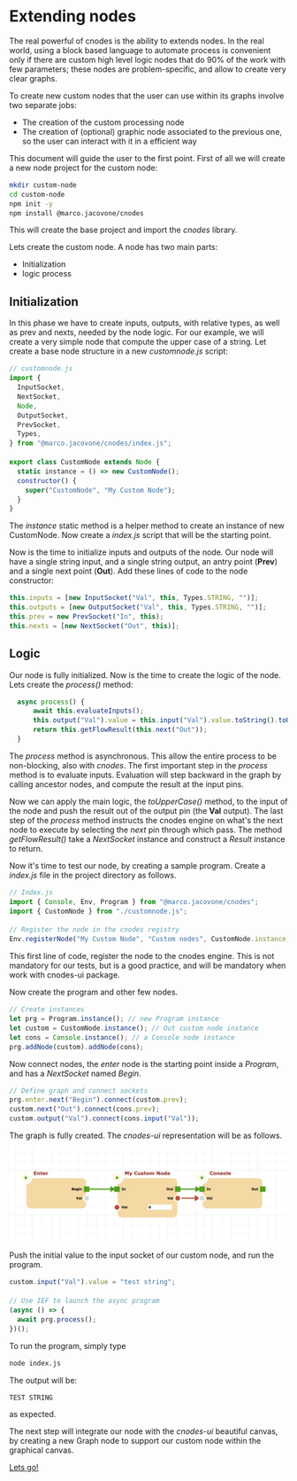 # Extending nodes

The real powerful of cnodes is the ability to extends nodes. In the real world, using a block based language to automate process is convenient only if there are custom high level logic nodes that do 90% of the work with few parameters; these nodes are problem-specific, and allow to create very clear graphs.

To create new custom nodes that the user can use within its graphs involve two separate jobs:

- The creation of the custom processing node
- The creation of (optional) graphic node associated to the previous one, so the user can interact with it in a efficient way

This document will guide the user to the first point.
First of all we will create a new node project for the custom node:

```bash
mkdir custom-node
cd custom-node
npm init -y
npm install @marco.jacovone/cnodes
```

This will create the base project and import the _cnodes_ library.

Lets create the custom node. A node has two main parts:

- Initialization
- logic process

## Initialization

In this phase we have to create inputs, outputs, with relative types, as well as prev and nexts, needed by the node logic. For our example, we will create a very simple node that compute the upper case of a string.
Let create a base node structure in a new _customnode.js_ script:

```js
// customnode.js
import {
  InputSocket,
  NextSocket,
  Node,
  OutputSocket,
  PrevSocket,
  Types,
} from "@marco.jacovone/cnodes/index.js";

export class CustomNode extends Node {
  static instance = () => new CustomNode();
  constructor() {
    super("CustomNode", "My Custom Node");
  }
}
```

The _instance_ static method is a helper method to create an instance of new CustomNode.
Now create a _index.js_ script that will be the starting point.

Now is the time to initialize inputs and outputs of the node. Our node will have a single string input, and a single string output, an antry point (**Prev**) and a single next point (**Out**).
Add these lines of code to the node constructor:

```js
this.inputs = [new InputSocket("Val", this, Types.STRING, "")];
this.outputs = [new OutputSocket("Val", this, Types.STRING, "")];
this.prev = new PrevSocket("In", this);
this.nexts = [new NextSocket("Out", this)];
```

## Logic

Our node is fully initialized. Now is the time to create the logic of the node. Lets create the _process()_ method:

```js
  async process() {
      await this.evaluateInputs();
      this.output("Val").value = this.input("Val").value.toString().toUpperCase();
      return this.getFlowResult(this.next("Out"));
  }
```

The _process_ method is asynchronous. This allow the entire process to be non-blocking, also with _cnodes_. The first important step in the _process_ method is to evaluate inputs. Evaluation will step backward in the graph by calling ancestor nodes, and compute the result at the input pins.

Now we can apply the main logic, the _toUpperCase()_ method, to the input of the node and push the result out of the output pin (the **Val** output). The last step of the _process_ method instructs the cnodes engine on what's the next node to execute by selecting the _next_ pin through which pass. The method _getFlowResult()_ take a _NextSocket_ instance and construct a _Result_ instance to return.

Now it's time to test our node, by creating a sample program.
Create a _index.js_ file in the project directory as follows.

```js
// Index.js
import { Console, Env, Program } from "@marco.jacovone/cnodes";
import { CustomNode } from "./customnode.js";

// Register the node in the cnodes registry
Env.registerNode("My Custom Node", "Custom nodes", CustomNode.instance);
```

This first line of code, register the node to the cnodes engine. This is not mandatory for our tests, but is a good practice, and will be mandatory when work with cnodes-ui package.

Now create the program and other few nodes.

```js
// Create instances
let prg = Program.instance(); // new Program instance
let custom = CustomNode.instance(); // Out custom node instance
let cons = Console.instance(); // a Console node instance
prg.addNode(custom).addNode(cons);
```

Now connect nodes, the _enter_ node is the starting point inside a _Program_, and has a _NextSocket_ named _Begin_.

```js
// Define graph and connect sockets
prg.enter.next("Begin").connect(custom.prev);
custom.next("Out").connect(cons.prev);
custom.output("Val").connect(cons.input("Val"));
```

The graph is fully created. The _cnodes-ui_ representation will be as follows.

![The graph](./images/graph.png)

Push the initial value to the input socket of our custom node, and run the program.

```js
custom.input("Val").value = "test string";

// Use IEF to launch the async program
(async () => {
  await prg.process();
})();
```

To run the program, simply type

```bash
node index.js
```

The output will be:

```bash
TEST STRING
```

as expected.

The next step will integrate our node with the _cnodes-ui_ beautiful canvas, by creating a new Graph node to support our custom node within the graphical canvas.

[Lets go!](../custom-canvas-nodes/CUSTOM-CANVAS-NODES.md)
